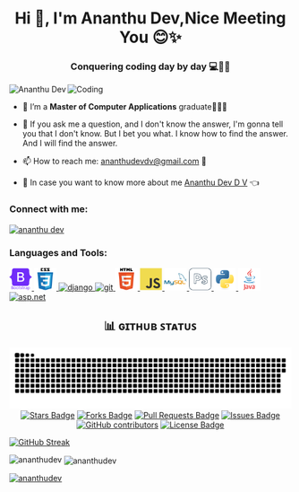 <h1 align="center">Hi 👋, I'm Ananthu Dev,Nice Meeting You 😊✨</h1>


<h3 align="center">Conquering coding day by day 💻👨‍💻</h3>



  
 <img align="right" alt="Coding" width="400" src="https://cdn.dribbble.com/users/1162077/screenshots/3848914/programmer.gif">
  
  <p align="left"> <img src="https://komarev.com/ghpvc/?username=alfik1&label=Profile%20views&color=0e75b6&style=flat" alt="Ananthu Dev" /> </p
                     
</h3>




- 🌱 I’m a **Master of Computer Applications** graduate🏫👨‍🎓

- 💬 If you ask me a question, and I don't know the answer, I'm gonna tell you that I don't know. But I bet you what. I know how to find the answer. And I will find the answer.


- 📫 How to reach me:  ananthudevdv@gmail.com :incoming_envelope:

- 🤔 In case you want to know more about me [Ananthu Dev D V](https://www.linkedin.com/in/ananthudev/) :point_left:

<h3 align="left">Connect with me:</h3>
<p align="left">
<a href="https://www.linkedin.com/in/ananthudev" target="blank"><img align="center" src="https://raw.githubusercontent.com/rahuldkjain/github-profile-readme-generator/master/src/images/icons/Social/linked-in-alt.svg" alt="ananthu dev" height="30" width="40" /></a>
</p>
<h3 align="left">Languages and Tools:</h3>
<p align="left"> 
    <a href="https://getbootstrap.com" target="_blank" rel="noreferrer"> 
        <img src="https://raw.githubusercontent.com/devicons/devicon/master/icons/bootstrap/bootstrap-plain-wordmark.svg" alt="bootstrap" width="40" height="40"/> 
    </a> 
    <a href="https://www.w3schools.com/css/" target="_blank" rel="noreferrer"> 
        <img src="https://raw.githubusercontent.com/devicons/devicon/master/icons/css3/css3-original-wordmark.svg" alt="css3" width="40" height="40"/> 
    </a> 
    <a href="https://www.djangoproject.com/" target="_blank" rel="noreferrer"> 
        <img src="https://cdn.worldvectorlogo.com/logos/django.svg" alt="django" width="40" height="40"/> 
    </a> 
    <a href="https://www.git-scm.com/" target="_blank" rel="noreferrer"> 
        <img src="https://www.vectorlogo.zone/logos/git-scm/git-scm-icon.svg" alt="git" width="40" height="40"/> 
    </a> 
    <a href="https://www.w3.org/html/" target="_blank" rel="noreferrer"> 
        <img src="https://raw.githubusercontent.com/devicons/devicon/master/icons/html5/html5-original-wordmark.svg" alt="html5" width="40" height="40"/> 
    </a> 
    <a href="https://developer.mozilla.org/en-US/docs/Web/JavaScript" target="_blank" rel="noreferrer"> 
        <img src="https://raw.githubusercontent.com/devicons/devicon/master/icons/javascript/javascript-original.svg" alt="javascript" width="40" height="40"/> 
    </a> 
    <a href="https://www.mysql.com/" target="_blank" rel="noreferrer"> 
        <img src="https://raw.githubusercontent.com/devicons/devicon/master/icons/mysql/mysql-original-wordmark.svg" alt="mysql" width="40" height="40"/> 
    </a> 
    <a href="https://www.photoshop.com/en" target="_blank" rel="noreferrer"> 
        <img src="https://raw.githubusercontent.com/devicons/devicon/master/icons/photoshop/photoshop-line.svg" alt="photoshop" width="40" height="40"/> 
    </a> 
    <a href="https://www.python.org" target="_blank" rel="noreferrer"> 
        <img src="https://raw.githubusercontent.com/devicons/devicon/master/icons/python/python-original.svg" alt="python" width="40" height="40"/> 
    </a> 
    <a href="https://www.java.com" target="_blank" rel="noreferrer"> 
        <img src="https://raw.githubusercontent.com/devicons/devicon/master/icons/java/java-original-wordmark.svg" alt="java" width="40" height="40"/> 
    </a> 
    <a href="https://dotnet.microsoft.com/" target="_blank" rel="noreferrer"> 
        <img src="https://upload.wikimedia.org/wikipedia/commons/e/ee/.NET_Core_Logo.svg" alt="asp.net" width="40" height="40"/> 
    </a>
</p>
<!---GITHUB STATUS--->
<h2 align="center">📊 ɢɪᴛʜᴜʙ ꜱᴛᴀᴛᴜꜱ</h2>
<p align="center">
 <a href=#><img src="contributions.svg"></a>
 <br>
 <a href="https://github.com/ananthudev/ananthudev/stargazers"><img src="https://img.shields.io/github/stars/ananthudev/ananthudev" alt="Stars Badge"/></a>
 <a href="https://github.com/ananthudev/ananthudev/network/members"><img src="https://img.shields.io/github/forks/ananthudev/ananthudev" alt="Forks Badge"/></a>
 <a href="https://github.com/ananthudev/ananthudev/pulls"><img src="https://img.shields.io/github/issues-pr/ananthudev/ananthudev" alt="Pull Requests Badge"/></a>
 <a href="https://github.com/ananthudev/ananthudev/issues"><img src="https://img.shields.io/github/issues/ananthudev/ananthudev" alt="Issues Badge"/></a>
 <a href="https://github.com/ananthudev/ananthudev/graphs/contributors"><img alt="GitHub contributors" src="https://img.shields.io/github/contributors/ananthudev/ananthudev?color=2b9348"></a>
 <a href="https://github.com/ananthudev/ananthudev/blob/master/LICENSE"><img src="https://img.shields.io/github/license/ananthudev/ananthudev?color=2b9348" alt="License Badge"/></a> 
 <a href="https://github-readme-streak-stats.herokuapp.com?user=ananthudev&theme=github-green-purple&hide_border=true&date_format=j%2Fn%5B%2FY%5D"></a>
 <br>

</p>


<p>
    <a href="https://git.io/streak-stats"><img src="https://github-readme-streak-stats.herokuapp.com?user=ananthudev&hide_border=true&date_format=j%20M%5B%20Y%5D&mode=weekly" alt="GitHub Streak" /></a>
<!--    -->
</p>


<p><img align="left" src="https://github-readme-stats-sigma-five.vercel.app/api/top-langs?username=ananthudev&show_icons=true&locale=en&layout=compact" alt="ananthudev" /></p><p>&nbsp;<img align="center" src="https://github-readme-stats-sigma-five.vercel.app/api?username=ananthudev&show_icons=true&locale=en" alt="ananthudev" /></p>
<!-- <p><img align="center" src="https://github-readme-streak-stats.herokuapp.com/?user=ananthudev&" alt="ananthudev" /></p> -->


<p align="left"> <a href="https://github.com/ryo-ma/github-profile-trophy"><img src="https://github-profile-trophy.vercel.app/?username=ananthudev" alt="ananthudev" /></a> </p>

